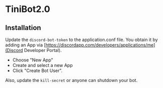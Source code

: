 # TiniBot2.0


## Installation

Update the `discord-bot-token` to the application.conf file. You obtain it by adding an App via [https://discordapp.com/developers/applications/me](Discord Developer Portal).

* Choose "New App"
* Create and select a new App
* Click "Create Bot User". 

Also, update the `kill-secret` or anyone can shutdown your bot.

